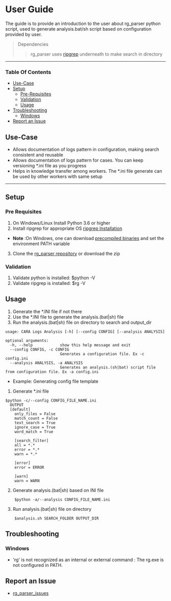 # User Guide  
The guide is to provide an introduction to the user about rg_parser python script, used to generate analysis.bat/sh script based on configuration provided by user.  

> Dependencies  
>> rg_parser uses [ripgrep](https://github.com/BurntSushi/ripgrep/blob/master/GUIDE.md "The fastest search") underneath to make search in directory
---  

### Table Of Contents
 * [Use-Case](#use-case)
 * [Setup](#setup)
    * [Pre-Requisites](#pre-requisites)
    * [Validation](#validation)
    * [Usage](#usage)
 * [Troubleshooting](#troubleshooting)
    * [Windows](#windows)
 * [Report an Issue](#report-an-issue)

## Use-Case
- Allows documentation of logs pattern in configuration, making search consistent and reusable
- Allows documentation of logs pattern for cases. You can keep versioning *.ini file as you progress
- Helps in knowledge transfer among workers. The *.ini file generate can be used by other workers with same setup

---  
## Setup
 ### Pre Requisites
 1. On Windows/Linux Install Python 3.6 or higher
 2. Install ripgrep for appropriate OS [ripgrep Installation](https://github.com/BurntSushi/ripgrep#installation)
  - **Note** :On Windows, one can download [precompiled binaries](https://github.com/BurntSushi/ripgrep/releases/tag/13.0.0) and set the environment PATH variable 
 3. Clone the [rg_parser repository](https://github.com/sjainproductivity/rg_parser.git) or download the zip
  
 ### Validation
 1. Validate python is installed: 
    $python -V
 2. Validate ripgrep is installed:
    $rg -V
      

## Usage
1. Generate the *.INI file if not there
2. Use the *.INI file to generate the analysis.(bat|sh) file
3. Run the analysis.(bat|sh) file on directory to search and output_dir


```
usage: CARA Logs Analysis [-h] [--config CONFIG] [--analysis ANALYSIS]

optional arguments:
  -h, --help            show this help message and exit
  --config CONFIG, -c CONFIG
                        Generates a configuration file. Ex -c config.ini
  --analysis ANALYSIS, -a ANALYSIS
                        Generates an analysis.(sh|bat) script file from configuration file. Ex -a config.ini
```
- Example: Generating config file template
1. Generate *.ini file
      
```
$python -c/--config CONFIG_FILE_NAME.ini
  OUTPUT
  [default]
    only_files = False
    match_count = False
    text_search = True
    ignore_case = True
    word_match = True

    [search_filter]
    all = *.*
    error = *.*
    warn = *.*

    [error]
    error = ERROR

    [warn]
    warn = WARN
```
 2. Generate analysis.(bat|sh) based on INI file
```
    $python -a/--analysis CONFIG_FILE_NAME.ini
```
3. Run analysis.(bat|sh) file on directory
```
    $analysis.sh SEARCH_FOLDER OUTPUT_DIR
```

## Troubleshooting

 ### Windows
 - 'rg' is not recognized as an internal or external command : The rg.exe is not configured in PATH.

## Report an Issue
- [rg_parser_issues](https://github.com/sjainproductivity/rg_parser/issues)